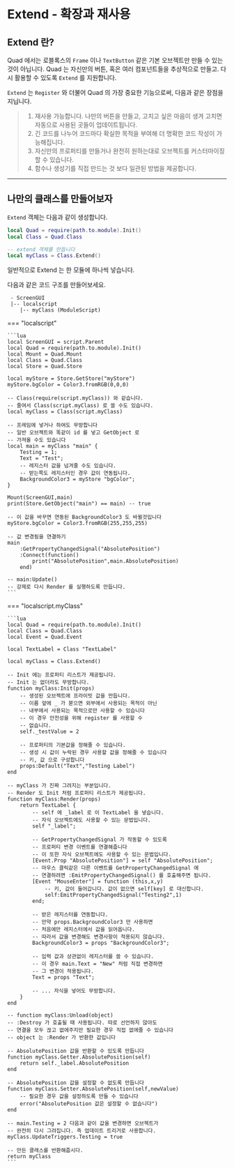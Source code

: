 # Extend - 확장과 재사용

## Extend 란?

Quad 에서는 로블록스의 `Frame` 이나 `TextButton` 같은 기본 오브젝트만 만들 수 있는것이 아닙니다. Quad 는 자신만의 버튼, 혹은 여러 컴포넌트들을 추상적으로 만들고. 다시 활용할 수 있도록 `Extend` 를 지원합니다.

`Extend` 는 `Register` 와 더불어 Quad 의 가장 중요한 기능으로써, 다음과 같은 장점을 지닙니다.

> 1. 재사용 가능합니다. 나만의 버튼을 만들고, 고치고 싶은 마음이 생겨 고치면 자동으로 사용된 곳들이 업데이트됩니다.  
> 2. 긴 코드를 나누어 코드마다 확실한 목적을 부여해 더 명확한 코드 작성이 가능해집니다.  
> 3. 자신만의 프로퍼티를 만들거나 완전히 원하는대로 오브젝트를 커스터마이징 할 수 있습니다.  
> 4. 함수나 생성기를 직접 만드는 것 보다 일관된 방법을 제공합니다.  

---

## 나만의 클래스를 만들어보자

`Extend` 객체는 다음과 같이 생성합니다.  
```lua
local Quad = require(path.to.module).Init()
local Class = Quad.Class

-- extend 객체를 만듭니다
local myClass = Class.Extend()
```
일반적으로 Extend 는 한 모듈에 하나씩 넣습니다.  

다음과 같은 코드 구조를 만들어보세요.  
```
 - ScreenGUI
 |-- localscript
    |-- myClass (ModuleScript)
```

=== "localscript"

    ```lua
    local ScreenGUI = script.Parent
    local Quad = require(path.to.module).Init()
    local Mount = Quad.Mount
    local Class = Quad.Class
    local Store = Quad.Store

    local myStore = Store.GetStore("myStore")
    myStore.bgColor = Color3.fromRGB(0,0,0)

    -- Class(require(script.myClass)) 와 같습니다.
    -- 줄여서 Class(script.myClass) 로 쓸 수도 있습니다.
    local myClass = Class(script.myClass)

    -- 프레임에 넣거나 하여도 무방합니다
    -- 일반 오브젝트와 똑같이 id 를 넣고 GetObject 로
    -- 가져올 수도 있습니다
    local main = myClass "main" {
        Testing = 1;
        Text = "Test";
        -- 레지스터 값을 넘겨줄 수도 있습니다.
        -- 받는쪽도 레지스터인 경우 값이 연동됩니다.
        BackgroundColor3 = myStore "bgColor";
    }

    Mount(ScreenGUI,main)
    print(Store.GetObject("main") == main) -- true

    -- 이 값을 바꾸면 연동된 BackgroundColor3 도 바뀔것입니다
    myStore.bgColor = Color3.fromRGB(255,255,255)

    -- 값 변경됨을 연결하기
    main
        :GetPropertyChangedSignal("AbsolutePosition")
        :Connect(function()
            print("AbsolutePosition",main.AbsolutePosition)
        end)
    
    -- main:Update()
    -- 강제로 다시 Render 를 실행하도록 만듭니다.
    ```

=== "localscript.myClass"

    ```lua
    local Quad = require(path.to.module).Init()
    local Class = Quad.Class
    local Event = Quad.Event

    local TextLabel = Class "TextLabel"

    local myClass = Class.Extend()

    -- Init 에는 프로퍼티 리스트가 제공됩니다.
    -- Init 는 없더라도 무방합니다.
    function myClass:Init(props)
        -- 생성된 오브젝트에 프라이빗 값을 만듭니다.
        -- 이름 앞에 _ 가 붇으면 외부에서 사용되는 목적이 아닌
        -- 내부에서 사용되는 목적으로만 사용할 수 있습니다
        -- 이 경우 안전성을 위해 register 를 사용할 수
        -- 없습니다.
        self._testValue = 2

        -- 프로퍼티의 기본값을 정해줄 수 있습니다.
        -- 생성 시 값이 누락된 경우 사용할 값을 정해줄 수 있습니다
        -- 키, 값 으로 구성합니다
        props:Default("Text","Testing Label")
    end

    -- myClass 가 진짜 그려지는 부분입니다.
    -- Render 도 Init 처럼 프로퍼티 리스트가 제공됩니다.
    function myClass:Render(props)
        return TextLabel {
            -- self 에 _label 로 이 TextLabel 을 넣습니다.
            -- 자식 오브젝트에도 사용할 수 있는 문법입니다.
            self "_label";

            -- GetPropertyChangedSignal 가 작동할 수 있도록
            -- 프로퍼티 변경 이벤트를 연결해줍니다
            -- 이 또한 자식 오브젝트에도 사용할 수 있는 문법입니다.
            [Event.Prop "AbsolutePosition"] = self "AbsolutePosition";
            -- 마우스 클릭같은 다른 이벤트를 GetPropertyChangedSignal 에
            -- 연결하려면 :EmitPropertyChangedSignal() 를 호출해주면 됩니다.
            [Event "MouseEnter"] = function (this,x,y)
                -- 키, 값이 들어갑니다. 값이 없으면 self[key] 로 대신합니다.
                self:EmitPropertyChangedSignal("Testing2",1)
            end;

            -- 받은 레지스터를 연동합니다.
            -- 만약 props.BackgroundColor3 만 사용하면
            -- 처음에만 레지스터에서 값을 읽어옵니다.
            -- 따라서 값을 변경해도 변경사항이 적용되지 않습니다.
            BackgroundColor3 = props "BackgroundColor3";

            -- 입력 값과 상관없이 레지스터를 쓸 수 있습니다.
            -- 이 경우 main.Text = "New" 처럼 직접 변경하면
            -- 그 변경이 적용됩니다.
            Text = props "Text";

            -- ... 자식을 넣어도 무방합니다.
        }
    end

    -- function myClass:Unload(object)
    -- :Destroy 가 호출될 때 사용됩니다. 따로 선언하지 않아도
    -- 연결을 모두 끊고 없에주지만 필요한 경우 직접 없에줄 수 있습니다
    -- object 는 :Render 가 반환한 값입니다

    -- AbsolutePosition 값을 반환할 수 있도록 만듭니다
    function myClass.Getter.AbsolutePosition(self)
        return self._label.AbsolutePosition
    end

    -- AbsolutePosition 값을 설정할 수 없도록 만듭니다
    function myClass.Setter.AbsolutePosition(self,newValue)
        -- 필요한 경우 값을 설정하도록 만들 수 있습니다
        error("AbsolutePosition 값은 설정할 수 없습니다")
    end

    -- main.Testing = 2 다음과 같이 값을 변경하면 오브젝트가
    -- 완전히 다시 그려집니다. 즉 업데이트 트리거로 사용합니다.
    myClass.UpdateTriggers.Testing = true

    -- 만든 클래스를 반환해줍시다.
    return myClass
    ```
